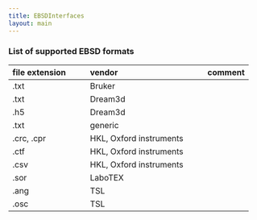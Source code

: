 ```yaml
---
title: EBSDInterfaces
layout: main
---
```


### List of supported EBSD formats ###

file extension	||| vendor ||| comment
:-|-|-|:-|-|-|:-
.txt |||	Bruker |||
.txt |||	Dream3d	|||
.h5	 |||   Dream3d|||
.txt |||	generic|||
.crc, .cpr	|||HKL, Oxford instruments|||
.ctf |||	HKL, Oxford instruments|||
.csv |||	HKL, Oxford instruments|||
.sor |||	LaboTEX|||
.ang |||	TSL|||
.osc |||	TSL|||
